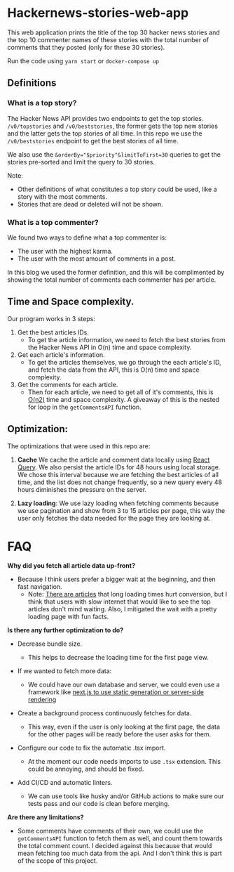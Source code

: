 
# Hackernews-stories-web-app

This web application prints the title of the top 30 hacker news stories and the top 10 commenter names of these stories with the total number of comments that they posted (only for these 30 stories).

Run the code using `yarn start` or `docker-compose up`

  
## Definitions
### What is a top story?
The Hacker News API provides two endpoints to get the top stories. `/v0/topstories` and `/v0/beststories`, the former gets the top new stories and the latter gets the top stories of all time.
In this repo we use the `/v0/beststories` endpoint to get the best stories of all time.

We also use the `&orderBy="$priority"&limitToFirst=30` queries to get the stories pre-sorted and limit the query to 30 stories.

Note:
* Other definitions of what constitutes a top story could be used, like a story with the most comments. 
* Stories that are dead or deleted will not be shown.

### What is a top commenter?
  
We found two ways to define what a top commenter is: 
* The user with the highest karma. 
* The user with the most amount of comments in a post.

In this blog we used the former definition, and this will be complimented by showing the total number of comments each commenter has per article.
  
  
## Time and Space complexity.

Our program works in 3 steps:
1. Get the best articles IDs.
	* To get the article information, we need to fetch the best stories from the Hacker News API in O(n) time and space complexity.
2. Get each article's information.
	* To get the articles themselves, we go through the each article's ID, and fetch the data from the API, this is O(n) time and space complexity.
3. Get the comments for each article.
	*	Then for each article, we need to get all of it's comments, this is [O(n2)](https://www.freecodecamp.org/news/big-o-notation-why-it-matters-and-why-it-doesnt-1674cfa8a23c/) time and space complexity. A giveaway of this is the nested for loop in the `getCommentsAPI` function.

## Optimization:

The optimizations that were used in this repo are:

1. **Cache** We cache the article and comment data locally using [React Query](https://tanstack.com/query/v4). 
We also persist the article IDs for 48 hours using local storage. We chose this interval because we are fetching the best articles of all time, and the list does not change frequently, so a new query every 48 hours diminishes the pressure on the server.

3. **Lazy loading**: We use lazy loading when fetching comments because we use pagination and show from 3 to 15 articles per page, this way the user only fetches the data needed for the page they are looking at.
  
# FAQ
  
**Why did you fetch all article data up-front?**

* Because I think users prefer a bigger wait at the beginning, and then fast navigation. 
	* Note: [There are articles](https://www.portent.com/blog/analytics/research-site-speed-hurting-everyones-revenue.htm) that long loading times hurt conversion, but I think that users with slow internet that would like to see the top articles don't mind waiting. 
Also, I mitigated the wait with a pretty loading page with fun facts.


**Is there any further optimization to do?**

* Decrease bundle size.
	* This helps to decrease the loading time for the first page view.

* If we wanted to fetch more data:
	* We could have our own database and server, we could even use a framework like [next.js to use static generation or server-side rendering](https://nextjs.org/learn/basics/data-fetching/two-forms)

* Create a background process continuously fetches for data. 
	* This way, even if the user is only looking at the first page, the data for the other pages will be ready before the user asks for them.

* Configure our code to fix the automatic .tsx import.
	* At the moment our code needs imports to use `.tsx` extension. This could be annoying, and should be fixed.

* Add CI/CD and automatic linters.
	* We can use tools like husky and/or GitHub actions to make sure our tests pass and our code is clean before merging.

 **Are there any limitations?**
* Some comments have comments of their own, we could use the `getCommentsAPI` function to fetch them as well, and count them towards the total comment count. I decided against this because that would mean fetching too much data from the api. And I don't think this is part of the scope of this project.
